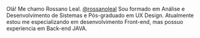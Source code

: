Olá! Me chamo Rossano Leal. <a href="https://github.com/rossanoleal">@rossanoleal</a>
Sou formado em Análise e Desenvolvimento de Sistemas e Pós-graduado em UX Design.
Atualmente estou me especializando em desenvolvimento Front-end, mas possuo experiencia em Back-end JAVA.
